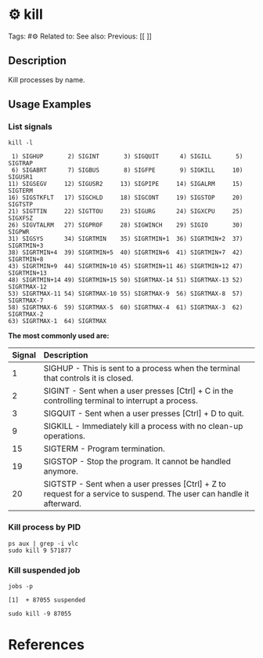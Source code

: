 # ⚙️ kill

Tags: #⚙️ 
Related to: 
See also: 
Previous: [[ ]]

## Description

Kill processes by name.

## Usage Examples

### List signals

	kill -l

```shell-session
 1) SIGHUP       2) SIGINT       3) SIGQUIT      4) SIGILL       5) SIGTRAP
 6) SIGABRT      7) SIGBUS       8) SIGFPE       9) SIGKILL     10) SIGUSR1
11) SIGSEGV     12) SIGUSR2     13) SIGPIPE     14) SIGALRM     15) SIGTERM
16) SIGSTKFLT   17) SIGCHLD     18) SIGCONT     19) SIGSTOP     20) SIGTSTP
21) SIGTTIN     22) SIGTTOU     23) SIGURG      24) SIGXCPU     25) SIGXFSZ
26) SIGVTALRM   27) SIGPROF     28) SIGWINCH    29) SIGIO       30) SIGPWR
31) SIGSYS      34) SIGRTMIN    35) SIGRTMIN+1  36) SIGRTMIN+2  37) SIGRTMIN+3
38) SIGRTMIN+4  39) SIGRTMIN+5  40) SIGRTMIN+6  41) SIGRTMIN+7  42) SIGRTMIN+8
43) SIGRTMIN+9  44) SIGRTMIN+10 45) SIGRTMIN+11 46) SIGRTMIN+12 47) SIGRTMIN+13
48) SIGRTMIN+14 49) SIGRTMIN+15 50) SIGRTMAX-14 51) SIGRTMAX-13 52) SIGRTMAX-12
53) SIGRTMAX-11 54) SIGRTMAX-10 55) SIGRTMAX-9  56) SIGRTMAX-8  57) SIGRTMAX-7
58) SIGRTMAX-6  59) SIGRTMAX-5  60) SIGRTMAX-4  61) SIGRTMAX-3  62) SIGRTMAX-2
63) SIGRTMAX-1  64) SIGRTMAX
```

 **The most commonly used are:**

|Signal|Description|
|:----|:----|
|1|SIGHUP - This is sent to a process when the terminal that controls it is closed.|
|2|SIGINT - Sent when a user presses [Ctrl] + C in the controlling terminal to interrupt a process.|
|3|SIGQUIT - Sent when a user presses [Ctrl] + D to quit.|
|9|SIGKILL - Immediately kill a process with no clean-up operations.|
|15|SIGTERM - Program termination.|
|19|SIGSTOP - Stop the program. It cannot be handled anymore.|
|20|SIGTSTP - Sent when a user presses [Ctrl] + Z to request for a service to suspend. The user can handle it afterward.|

### Kill process by PID

	ps aux | grep -i vlc
	sudo kill 9 571877

### Kill suspended job

	jobs -p

```shell-session
[1]  + 87055 suspended
```

	sudo kill -9 87055

# References
